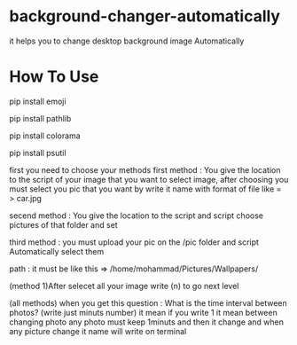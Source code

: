 # background-changer-automatically

it helps you to change desktop background image Automatically

# How To Use
pip install emoji

pip install pathlib

pip install colorama

pip install psutil

first you need to choose your methods 
    first method : You give the location to the script of your image that you want to select image, after choosing you must select you pic that you want by write it     name with format of file like = > car.jpg
    
   secend method : You give the location to the script and script choose pictures of that folder and set
   
   third method : you must upload your pic on the /pic folder and script Automatically select them
   
   
   path : it must be like this => /home/mohammad/Pictures/Wallpapers/  
   
   (method 1)After selecet all your image write (n) to go next level
   
   (all methods) when you get this question : What is the time interval between photos? (write just minuts number)
   it mean if you write 1 it mean between changing photo any photo must keep 1minuts and then it change and when any picture change it name will write on terminal
   
